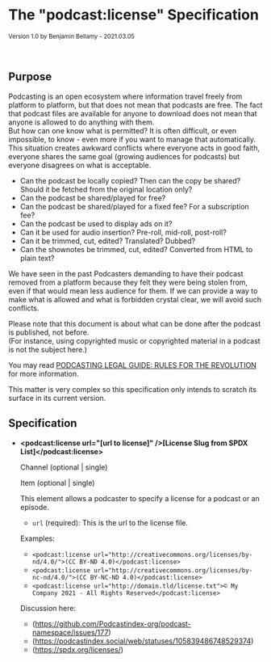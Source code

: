 # The "podcast:license" Specification

<small>Version 1.0 by Benjamin Bellamy - 2021.03.05</small>

<br>

## Purpose

Podcasting is an open ecosystem where information travel freely from platform to platform, but that does not mean that podcasts are free.
The fact that podcast files are available for anyone to download does not mean that anyone is allowed to do anything with them.  
But how can one know what is permitted? It is often difficult, or even impossible, to know - even more if you want to manage that automatically.
This situation creates awkward conflicts where everyone acts in good faith, everyone shares the same goal (growing audiences for podcasts) but everyone disagrees on what is acceptable.

- Can the podcast be locally copied? Then can the copy be shared? Should it be fetched from the original location only?
- Can the podcast be shared/played for free?
- Can the podcast be shared/played for a fixed fee? For a subscription fee?
- Can the podcast be used to display ads on it?
- Can it be used for audio insertion? Pre-roll, mid-roll, post-roll?
- Can it be trimmed, cut, edited? Translated? Dubbed?
- Can the shownotes be trimmed, cut, edited? Converted from HTML to plain text?

We have seen in the past Podcasters demanding to have their podcast removed from a platform because they felt they were being stolen from, even if that would mean less audience for them.
If we can provide a way to make what is allowed and what is forbidden crystal clear, we will avoid such conflicts.

Please note that this document is about what can be done after the podcast is published, not before.  
(For instance, using copyrighted music or copyrighted material in a podcast is not the subject here.)

You may read [PODCASTING LEGAL GUIDE: RULES FOR THE REVOLUTION](https://wiki.creativecommons.org/wiki/Podcasting_Legal_Guide) for more information.

This matter is very complex so this specification only intends to scratch its surface in its current version.

## Specification

- **\<podcast:license url="[url to license]" />[License Slug from SPDX List]</podcast:license>**

    Channel (optional | single)

    Item (optional | single)

   This element allows a podcaster to specify a license for a podcast or an episode.

   - `url` (required): This is the url to the license file.

   Examples:
   - `<podcast:license url="http://creativecommons.org/licenses/by-nd/4.0/">(CC BY-ND 4.0)</podcast:license>`
   - `<podcast:license url="http://creativecommons.org/licenses/by-nc-nd/4.0/">(CC BY-NC-ND 4.0)</podcast:license>`
   - `<podcast:license url="http://domain.tld/license.txt">© My Company 2021 - All Rights Reserved</podcast:license>`
 
   
   Discussion here:
   - (https://github.com/Podcastindex-org/podcast-namespace/issues/177)
   - (https://podcastindex.social/web/statuses/105839486748529374)
   - (https://spdx.org/licenses/)
   
